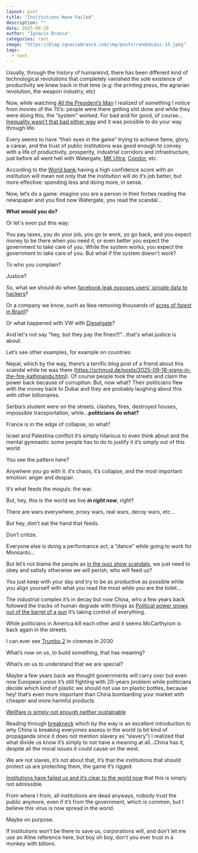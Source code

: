 ```yaml
---
layout: post
title: "Institutions Have Failed"
description: ""
date: 2025-09-20
author: "Ignacio Brasca"
categories: rant
image: "https://blog.ignaciobrasca.com/img/posts/random/pic-15.jpeg"
tags:
  - rant
---
```


Usually, through the history of humankind, there has been different kind of technological revolutions that completely vanished the sole existence of productivity we knew back in that time (e.g: the printing press, the agrarian revolution, the weapon industry, etc)

Now, while watching [All the President’s Man](https://letterboxd.com/film/all-the-presidents-men/) I realized of something I notice from movies of the 70’s: people were there getting shit done and while they were doing this, the “system” worked. For bad and for good, of course… [Inequality wasn’t that bad either way](https://inequality.org/facts/income-inequality/) and it was possible to do your way through life.

Every seems to have “their eyes in the game” trying to achieve fame, glory, a carear, and the trust of public institutions was good enough to convey with a life of productivity, prosperity, industrial corridors and infrastructure, just before all went hell with Watergate, [MK Ultra](https://en.wikipedia.org/wiki/MKUltra), [Condor](https://en.wikipedia.org/wiki/Operation_Condor), etc.

According to the [World bank](https://blogs.worldbank.org/en/governance/trust-public-institutions) having a high confidence score with an institution will mean not only that the institution will do it’s job better, but more effective: spending less and doing more, in sense.

Now, let’s do a game: imagine you are a person in their forties reading the newspaper and you find now Watergate, you read the scandal…

**What would you do?**

Or let's even put this way:

You pay taxes, you do your job, you go to work, yo go back, and you expect money to be there when you need it, or even better you expect the government to take care of you.  While the system works, you expect the government to take care of you. But what if the system doesn't work?

To who you complain? 

Justice?

So, what we should do when [facebook leak exposes users' private data to hackers](https://cybernews.com/security/facebook-leak-exposes-users-hackers-claim/)?

Or a company we know, such as Ikea removing thousands of [acres of forest in Brazil](https://disclose.ngo/en/article/ikeas-main-supplier-in-brazil-accused-of-environmental-damage)?

Or what happened with VW with [Dieselgate](https://en.wikipedia.org/wiki/Dieselgate)?

And let's not say "hey, but they pay the fines!!!"...that's what justice is about.

Let’s see other examples, for example on countries

Nepal, which by the way, there’s a terrific blog post of a friend about this scandal while he was there (https://schmud.de/posts/2025-09-18-signs-in-the-fire-kathmandu.html). Of course people took the streets and claim the power back because of corruption. But, now what? Their politicians flew with the money back to Dubai and they are probably laughing about this with other billionaires.

Serbia’s student were on the streets, clashes, fires, destroyed houses, impossible transportation, while…**politicians do what?**

France is in the edge of collapse, so what?

Israel and Palestina conflict it’s simply hilarious to even think about and the mental gymnastic some people has to do to justify it it’s simply out of this world

You see the pattern here? 

Anywhere you go with it: it’s chaos, it’s collapse, and the most important emotion: anger and despair.

It’s what feeds the moguls: the war.

But, hey, this is the world we live ***in right now***, right?

There are wars everywhere, proxy wars, real wars, decoy wars, etc…

But hey, don’t eat the hand that feeds. 

Don’t critize. 

Everyone else is doing a performance act, a “dance” while going to work for Monsanto...

But let’s not blame the people as [in the quiz show scandals](https://en.wikipedia.org/wiki/1950s_quiz_show_scandals), we just need to obey and satisfy otherwise we will perish; who will feed us?

You just keep with your day and try to be as productive as possible while you align yourself with what you read the most while you are the toilet…

The industrial complex it’s in decay but now China, who a few years back followed the tracks of human degrade with things as [Political power grows out of the barrel of a gun](https://en.wikipedia.org/wiki/Political_power_grows_out_of_the_barrel_of_a_gun) it’s taking control of everything.

While politicians in America kill each other and it seems McCarthyism is back again in the streets.

I can ever see [Trumbo 2](https://en.wikipedia.org/wiki/Dalton_Trumbo) in cinemas in 2030

What’s now on us, to build something, that has meaning? 

What’s on us to understand that we are special?

Maybe a few years back we thought governments will carry over but even now European union it’s still fighting with 20-years problem while politicians decide which kind of plastic we should not use on plastic bottles, because hey! that’s even more important than China bombarding your market with cheaper and more harmful products 

[Wellfare is simply not enough neither sustainable](https://www.lemonde.fr/en/economy/article/2025/09/12/in-germany-social-welfare-is-no-longer-sustainable_6745324_19.html)

Reading through [breakneck](https://danwang.co/breakneck/) which by the way is an excellent introduction to why China is breaking everyones assess in the world (a bit kind of propaganda since it does not mention slavery as “slavery”) I realized that what divide us know it’s simply to not have a meaning at all…China has it, despite all the moral issues it could cause on the west.

We are not slaves, it’s not about that, it’s that the institutions that should protect us are protecting them, the game it’s rigged

[Institutions have failed us and it’s clear to the world now](https://www.aamchealthjustice.org/news/polling/trust-trends) that this is simply not admissible. 

From where I from, all institutions are dead anyways, nobody trust the public anymore, even if it’s from the government, which is common, but I believe this virus is now spread in the world. 

Maybe on purpose.

If institutions won’t be there to save us, corporations will, and don’t let me use an Aline reference here, but boy oh boy, don’t you ever trust in a monkey with billons. 
